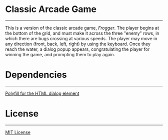 # Classic Arcade Game
___

This is a version of the classic arcade game, _Frogger_.  The player begins at the bottom of the grid, and must make it across the three "enemy" rows, in which there are bugs crossing at various speeds.  The player may move in any direction (front, back, left, right) by using the keyboard.  Once they reach the water, a dialog popup appears, congratulating the player for winning the game, and prompting them to play again.

# Dependencies
___

[Polyfill for the HTML dialog element](https://github.com/GoogleChrome/dialog-polyfill)

# License
___

[MIT License](LICENSE.txt)

